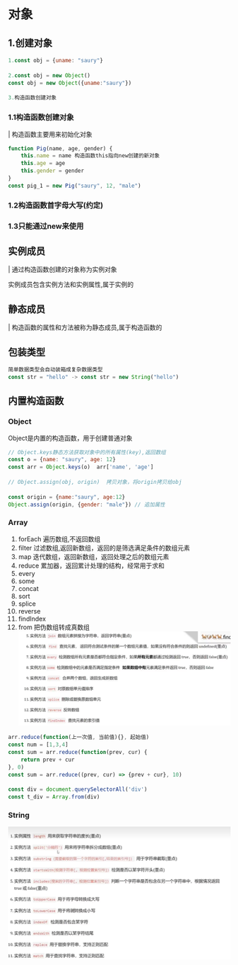 # 对象

## 1.创建对象

```js
1.const obj = {uname: "saury"}

2.const obj = new Object()
const obj = new Object({uname:"saury"})

3.构造函数创建对象
```

### 1.1构造函数创建对象

| 构造函数主要用来初始化对象

```js
function Pig(name, age, gender) {
    this.name = name 构造函数this指向new创建的新对象
    this.age = age
    this.gender = gender
}
const pig_1 = new Pig("saury", 12, "male")
```

### 1.2构造函数首字母大写(约定)

### 1.3只能通过new来使用

## 实例成员

| 通过构造函数创建的对象称为实例对象

实例成员包含实例方法和实例属性,属于实例的

## 静态成员

| 构造函数的属性和方法被称为静态成员,属于构造函数的

## 包装类型

```js
简单数据类型会自动装箱成复杂数据类型
const str = "hello" -> const str = new String("hello")
```

## 内置构造函数

### Object

Object是内置的构造函数，用于创建普通对象

```js
// Object.keys静态方法获取对象中的所有属性(key),返回数组
const o = {name: "saury", age: 12}
const arr = Object.keys(o)  arr['name', 'age']

// Object.assign(obj, origin)  拷贝对象，将origin拷贝给obj

const origin = {name:"saury", age:12}
Object.assign(origin, {gender: "male"}) // 追加属性
```

### Array

1. forEach 遍历数组,不返回数组
2. filter 过滤数组,返回新数组，返回的是筛选满足条件的数组元素
3. map 迭代数组，返回新数组，返回处理之后的数组元素
4. reduce 累加器，返回累计处理的结构，经常用于求和
5. every
6. some
7. concat
8. sort
9. splice
10. reverse
11. findIndex
12. from 把伪数组转成真数组
![alt text](img/Array方法.png)

```js
arr.reduce(function(上一次值, 当前值){}, 起始值)
const num = [1,3,4]
const sum = arr.reduce(function(prev, cur) {
    return prev + cur
}, 0)
const sum = arr.reduce((prev, cur) => {prev + cur}, 10)

const div = document.querySelectorAll('div')
const t_div = Array.from(div)
```

### String

![alt text](img/String方法.png)